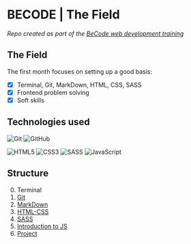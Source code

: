 # BECODE | The Field

_Repo created as part of the [BeCode web development training](https://user-images.githubusercontent.com/94377998/203770631-302a749b-2a0c-4421-8cba-4ab716f2d655.png)_

## The Field
The first month focuses on setting up a good basis:
- [x] Terminal, Git, MarkDown, HTML, CSS, SASS
- [x] Frontend problem solving
- [x] Soft skills

## Technologies used

![Git](https://img.shields.io/badge/git-%23F05033.svg?style=for-the-badge&logo=git&logoColor=white)
![GitHub](https://img.shields.io/badge/github-%23121011.svg?style=for-the-badge&logo=github&logoColor=white)

![HTML5](https://img.shields.io/badge/html5-%23E34F26.svg?style=for-the-badge&logo=html5&logoColor=white)
![CSS3](https://img.shields.io/badge/css3-%231572B6.svg?style=for-the-badge&logo=css3&logoColor=white)
![SASS](https://img.shields.io/badge/SASS-hotpink.svg?style=for-the-badge&logo=SASS&logoColor=white)
![JavaScript](https://img.shields.io/badge/javascript-%23323330.svg?style=for-the-badge&logo=javascript&logoColor=%23F7DF1E)

## Structure
0. Terminal
1. [Git](/1.%20Git/)
2. [MarkDown](/2.%20Markdown)
3. [HTML-CSS](/3.%20HTML-CSS)
4. [SASS](/4.%20SASS)
5. [Introduction to JS](/5.%20Intro%20JS)
6. [Project](/6.%20Project)
